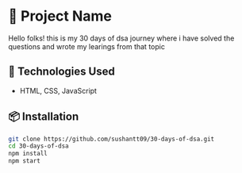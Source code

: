 # 🚀 Project Name

Hello folks! this is my 30 days of dsa journey where i have solved the questions and wrote my learings from that topic

## 🔧 Technologies Used

- HTML, CSS, JavaScript

## 📦 Installation

```bash
git clone https://github.com/sushantt09/30-days-of-dsa.git
cd 30-days-of-dsa
npm install
npm start
